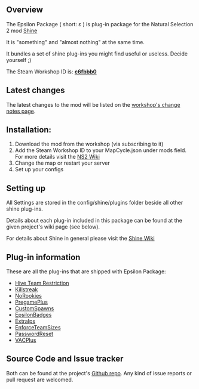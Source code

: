 ## Overview

The Epsilon Package ( short: ɛ ) is plug-in package for the Natural Selection 2 mod [Shine](https://github.com/Person8880/Shine/wiki)

It is "something" and "almost nothing" at the same time.

It bundles a set of shine plug-ins you might find useful or useless. Decide yourself ;)

The Steam Workshop ID is: **[c6fbbb0](http://steamcommunity.com/sharedfiles/filedetails/?id=208649136)**

## Latest changes
The latest changes to the mod will be listed on the [workshop's change notes page](http://steamcommunity.com/sharedfiles/filedetails/changelog/208649136).

## Installation:
1. Download the mod from the workshop (via subscribing to it)
2. Add the Steam Workshop ID to your MapCycle.json under mods field. For more details visit the [NS2 Wiki](http://wiki.unknownworlds.com/ns2/Dedicated_Server)
3. Change the map or restart your server
4. Set up your configs

## Setting up
All Settings are stored in the config/shine/plugins folder beside all other shine plug-ins.

Details about each plug-in included in this package can be found at the given project's wiki page (see below).

For details about Shine in general please visit the [Shine Wiki](https://github.com/Person8880/Shine/wiki)

## Plug-in information
These are all the plug-ins that are shipped with Epsilon Package:

* [Hive Team Restriction](https://github.com/GhoulofGSG9/Shine-Epsilon/wiki/Hive-Team-Restriction)
* [Killstreak](https://github.com/GhoulofGSG9/Shine-Epsilon/wiki/Killstreak)
* [NoRookies](https://github.com/GhoulofGSG9/Shine-Epsilon/wiki/NoRookies)
* [PregamePlus](https://github.com/GhoulofGSG9/Shine-Epsilon/wiki/PregamePlus)
* [CustomSpawns](https://github.com/GhoulofGSG9/Shine-Epsilon/wiki/CustomSpawns)
* [EpsilonBadges](https://github.com/GhoulofGSG9/Shine-Epsilon/wiki/Epsilon-Badges)
* [ExtraIps](https://github.com/GhoulofGSG9/Shine-Epsilon/wiki/ExtraIps)
* [EnforceTeamSizes](https://github.com/GhoulofGSG9/Shine-Epsilon/wiki/Enforce-Team-Sizes)
* [PasswordReset](https://github.com/GhoulofGSG9/Shine-Epsilon/wiki/PasswordReset)
* [VACPlus](https://github.com/GhoulofGSG9/Shine-Epsilon/wiki/VACPlus)

## Source Code and Issue tracker

Both can be found at the project's [Github repo](https://github.com/GhoulofGSG9/Shine-Epsilon). Any kind of issue reports or pull request are welcomed.
